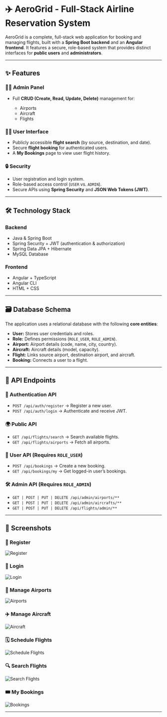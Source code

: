 # ✈️ AeroGrid - Full-Stack Airline Reservation System

AeroGrid is a complete, full-stack web application for booking and managing flights, built with a **Spring Boot backend** and an **Angular frontend**.
It features a secure, role-based system that provides distinct interfaces for **public users** and **administrators**.

---

## ✨ Features

### 👨‍✈️ Admin Panel

* Full **CRUD (Create, Read, Update, Delete)** management for:

  * Airports
  * Aircraft
  * Flights

### 🧑‍💻 User Interface

* Publicly accessible **flight search** (by source, destination, and date).
* Secure **flight booking** for authenticated users.
* A **My Bookings** page to view user flight history.

### 🔒 Security

* User registration and login system.
* Role-based access control (`USER` vs. `ADMIN`).
* Secure APIs using **Spring Security** and **JSON Web Tokens (JWT)**.

---

## 🛠️ Technology Stack

### Backend

* Java & Spring Boot
* Spring Security + JWT (authentication & authorization)
* Spring Data JPA + Hibernate
* MySQL Database

### Frontend

* Angular + TypeScript
* Angular CLI
* HTML + CSS

---

## 🗃️ Database Schema

The application uses a relational database with the following **core entities**:

* **User:** Stores user credentials and roles.
* **Role:** Defines permissions (`ROLE_USER`, `ROLE_ADMIN`).
* **Airport:** Airport details (code, name, city, country).
* **Aircraft:** Aircraft details (model, capacity).
* **Flight:** Links source airport, destination airport, and aircraft.
* **Booking:** Connects a user to a flight.

---

## 🔌 API Endpoints

### 🔑 Authentication API

* `POST /api/auth/register` → Register a new user.
* `POST /api/auth/login` → Authenticate and receive JWT.

### 🌍 Public API

* `GET /api/flights/search` → Search available flights.
* `GET /api/flights/airports` → Fetch all airports.

### 👤 User API (Requires `ROLE_USER`)

* `POST /api/bookings` → Create a new booking.
* `GET /api/bookings/my` → Get logged-in user’s bookings.

### 🛠️ Admin API (Requires `ROLE_ADMIN`)

* `GET | POST | PUT | DELETE /api/admin/airports/**`
* `GET | POST | PUT | DELETE /api/admin/aircrafts/**`
* `GET | POST | PUT | DELETE /api/flights/admin/**`

---

## 📸 Screenshots

### 📝 Register

![Register](https://raw.githubusercontent.com/nazeer-shaik-01/SkyLink-Booking-Portal/main/airline-frontend/airline-frontend/pics/Register_page.png)

### 🔐 Login

![Login](https://raw.githubusercontent.com/nazeer-shaik-01/SkyLink-Booking-Portal/main/airline-frontend/airline-frontend/pics/Login_page.png)

### 🛫 Manage Airports

![Airports](https://raw.githubusercontent.com/nazeer-shaik-01/SkyLink-Booking-Portal/main/airline-frontend/airline-frontend/pics/Manage_airport.png)

### ✈️ Manage Aircraft

![Aircraft](https://raw.githubusercontent.com/nazeer-shaik-01/SkyLink-Booking-Portal/main/airline-frontend/airline-frontend/pics/Manage_aircraft.png)

### 🗓️ Schedule Flights

![Schedule Flights](https://raw.githubusercontent.com/nazeer-shaik-01/SkyLink-Booking-Portal/main/airline-frontend/airline-frontend/pics/Schedule_flight.png)

### 🔍 Search Flights

![Search Flights](https://raw.githubusercontent.com/nazeer-shaik-01/SkyLink-Booking-Portal/main/airline-frontend/airline-frontend/pics/Search_flight.png)

### 🎟️ My Bookings

![Bookings](https://raw.githubusercontent.com/nazeer-shaik-01/SkyLink-Booking-Portal/main/airline-frontend/airline-frontend/pics/My_bookings.png)

---

